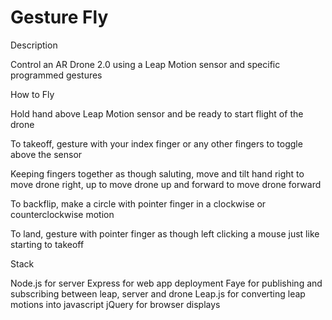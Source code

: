 # Gesture Fly
Description

Control an AR Drone 2.0 using a Leap Motion sensor and specific programmed gestures


How to Fly

Hold hand above Leap Motion sensor and be ready to start flight of the drone


To takeoff, gesture with your index finger or any other fingers to toggle above the sensor

Keeping fingers together as though saluting, move and tilt hand right to move drone right, up to move drone up and forward to move drone forward


To backflip, make a circle with pointer finger in a clockwise or counterclockwise motion


To land, gesture with pointer finger as though left clicking a mouse just like starting to takeoff

Stack

Node.js for server Express for web app deployment Faye for publishing and subscribing between leap, server and drone Leap.js for converting leap motions into javascript jQuery for browser displays
